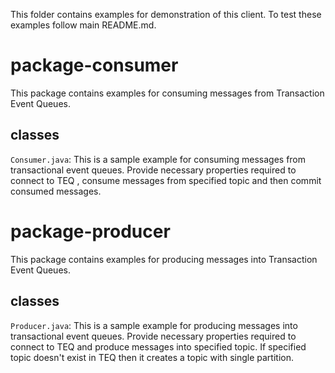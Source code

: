 This folder contains examples for demonstration of this client. To test these examples follow main README.md.

# package-consumer
This package contains examples for consuming messages from Transaction Event Queues.
## classes
`Consumer.java`: This is a sample example for consuming messages from transactional event queues. Provide necessary  properties required to connect to TEQ , consume messages from specified topic and then commit consumed messages.

# package-producer
This package contains examples for producing messages into Transaction Event Queues.
## classes
`Producer.java`: This is a sample example for producing messages into transactional event queues. Provide necessary properties required to connect to TEQ and produce messages into specified topic. If specified topic doesn't exist in TEQ then it creates a topic with single partition.